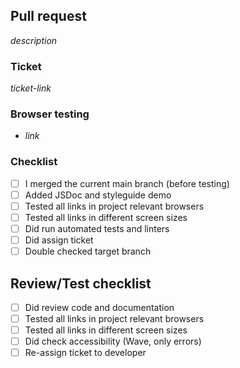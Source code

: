 ## Pull request
*description*
 
### Ticket
*ticket-link*
 
### Browser testing
- *link*
 
### Checklist
- [ ] I merged the current main branch (before testing)
- [ ] Added JSDoc and styleguide demo
- [ ] Tested all links in project relevant browsers
- [ ] Tested all links in different screen sizes
- [ ] Did run automated tests and linters
- [ ] Did assign ticket
- [ ] Double checked target branch
 
## Review/Test checklist
- [ ] Did review code and documentation
- [ ] Tested all links in project relevant browsers
- [ ] Tested all links in different screen sizes
- [ ] Did check accessibility (Wave, only errors)
- [ ] Re-assign ticket to developer
